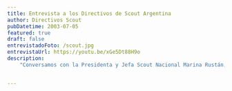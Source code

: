 ```yaml
---
title: Entrevista a los Directivos de Scout Argentina
author: Directivos Scout
pubDatetime: 2003-07-05
featured: true
draft: false
entrevistadoFoto: /scout.jpg
entrevistaUrl: https://youtu.be/xGe5Dt88H9o
description: 
    "Conversamos con la Presidenta y Jefa Scout Nacional Marina Rustán, y el Vicepresidente de fundemosar Mauro Tereszko, para conocer sobre este proyecto que busca dejar una huella imborrable en la historia de nuestra ciudad y honrar a las víctimas del genocidio armenio."


---
```

